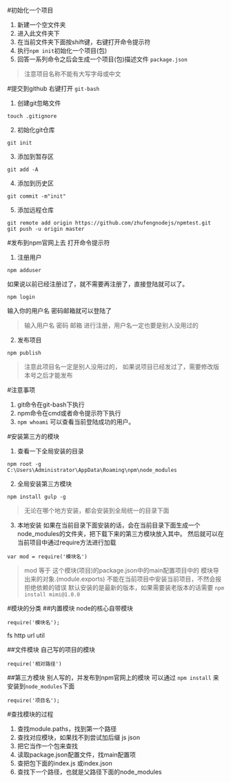 #初始化一个项目
1. 新建一个空文件夹
2. 进入此文件夹下
3. 在当前文件夹下面按shift键，右键打开命令提示符
4. 执行`npm init`初始化一个项目(包)
5. 回答一系列命令之后会生成一个项目(包)描述文件 `package.json` 

> 注意项目名称不能有大写字母或中文

#提交到github
右键打开 `git-bash`
1. 创建git忽略文件
```
touch .gitignore 
```
2. 初始化git仓库 
```
git init
```
3. 添加到暂存区
```
git add -A
```
4. 添加到历史区
```
git commit -m"init"
```
5. 添加远程仓库
```
git remote add origin https://github.com/zhufengnodejs/npmtest.git
git push -u origin master
```

#发布到npm官网上去
打开命令提示符
1. 注册用户
```
npm adduser
```
如果说以前已经注册过了，就不需要再注册了，直接登陆就可以了。
```
npm login
```
输入你的用户名 密码邮箱就可以登陆了


> 输入用户名 密码 邮箱 进行注册，用户名一定也要是别人没用过的

2. 发布项目
```
npm publish
```

> 注意此项目名一定是别人没用过的，
> 如果说项目已经发过了，需要修改版本号之后才能发布


#注意事项
1. git命令在git-bash下执行
2. npm命令在cmd或者命令提示符下执行
3. `npm whoami` 可以查看当前登陆成功的用户。


#安装第三方的模块
1. 查看一下全局安装的目录
```
npm root -g
C:\Users\Administrator\AppData\Roaming\npm\node_modules
```

2. 全局安装第三方模块
```
npm install gulp -g 
```
> 无论在哪个地方安装，都会安装到全局统一的目录下面

3. 本地安装
如果在当前目录下面安装的话，会在当前目录下面生成一个node_modules的文件夹，把下载下来的第三方模块放入其中。
然后就可以在当前项目中通过require方法进行加载
```
var mod = require('模块名')
```
> mod 等于 这个模块(项目)的package.json中的main配置项目中的
模块导出来的对象.(module.exports)
> 不能在当前项目中安装当前项目，不然会报拒绝依赖的错误
> 默认安装的是最新的版本，如果需要装老版本的话需要 `npm install mimi@1.0.0`


#模块的分类 
##内置模块 
node的核心自带模块
```
require('模块名');
```
fs http url util

##文件模块
自己写的项目的模块
```
require('相对路径')
```

##第三方模块
别人写的，并发布到npm官网上的模块
可以通过 `npm install` 来安装到`node_modules`下面
```
require('项目名');
```


#查找模块的过程
1. 查找module.paths，找到第一个路径
2. 查找对应模块，如果找不到尝试加后缀 js  json
3. 把它当作一个包来查找
4. 读取package.json配置文件，找main配置项
5. 查把包下面的index.js 或index.json
6. 查找下一个路径，也就是父路径下面的node_modules

